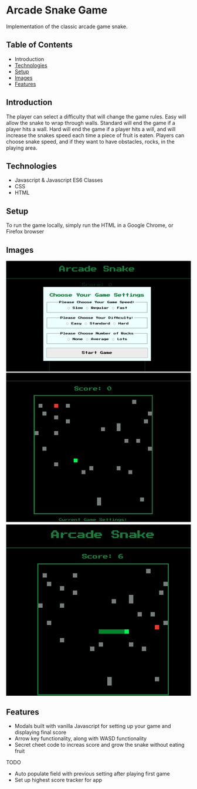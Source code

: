 # Arcade Snake Game
Implementation of the classic arcade game snake.

## Table of Contents
* Introduction
* [Technologies](#technologies)
* [Setup](#setup)
* [Images](#images)
* [Features](#features)

## Introduction
The player can select a difficulty that will change the game rules. Easy will allow the snake to wrap through walls. Standard will end the game if a player hits a wall. Hard will end the game if a player hits a will, and will increase the snakes speed each time a piece of fruit is eaten. Players can choose snake speed, and if they want to have obstacles, rocks, in the playing area.


## Technologies
* Javascript & Javascript ES6 Classes
* CSS
* HTML

## Setup
To run the game locally, simply run the HTML in a Google Chrome, or Firefox browser

## Images
![Game Start Modal](./images/start-screen.png)
![Starting screen](./images/game-play1.png)
![Game in Progress](./images/game-play2.png)

## Features
* Modals built with vanilla Javascript for setting up your game and displaying final score
* Arrow key functionality, along with WASD functionality
* Secret cheet code to increas score and grow the snake without eating fruit

TODO
* Auto populate field with previous setting after playing first game
* Set up highest score tracker for app